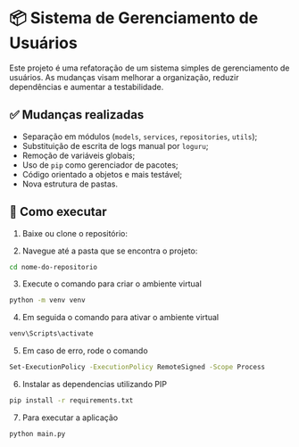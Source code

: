 # 📦 Sistema de Gerenciamento de Usuários

Este projeto é uma refatoração de um sistema simples de gerenciamento de usuários. As mudanças visam melhorar a organização, reduzir dependências e aumentar a testabilidade.

## ✅ Mudanças realizadas

- Separação em módulos (`models`, `services`, `repositories`, `utils`);
- Substituição de escrita de logs manual por `loguru`;
- Remoção de variáveis globais;
- Uso de `pip` como gerenciador de pacotes;
- Código orientado a objetos e mais testável;
- Nova estrutura de pastas.

## 🚀 Como executar

1. Baixe ou clone o repositório:

2. Navegue até a pasta que se encontra o projeto:
```bash
cd nome-do-repositorio
```

3. Execute o comando para criar o ambiente virtual
```bash
python -m venv venv
```
   
4. Em seguida o comando para ativar o ambiente virtual
```bash
venv\Scripts\activate
```
   
5. Em caso de erro, rode o comando
```bash
Set-ExecutionPolicy -ExecutionPolicy RemoteSigned -Scope Process
```
   
6. Instalar as dependencias utilizando PIP
```bash
pip install -r requirements.txt
```

7. Para executar a aplicação
```bash
python main.py
```

